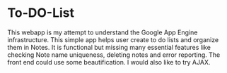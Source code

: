 To-DO-List
=============================

This webapp is my attempt to understand the Google App Engine infrastructure. This simple app helps
user create to do lists and organize them in Notes. 
It is functional but missing many essential features like checking Note name uniqueness, deleting notes
and error reporting. The front end could use some beautification. I would also like to try AJAX.

